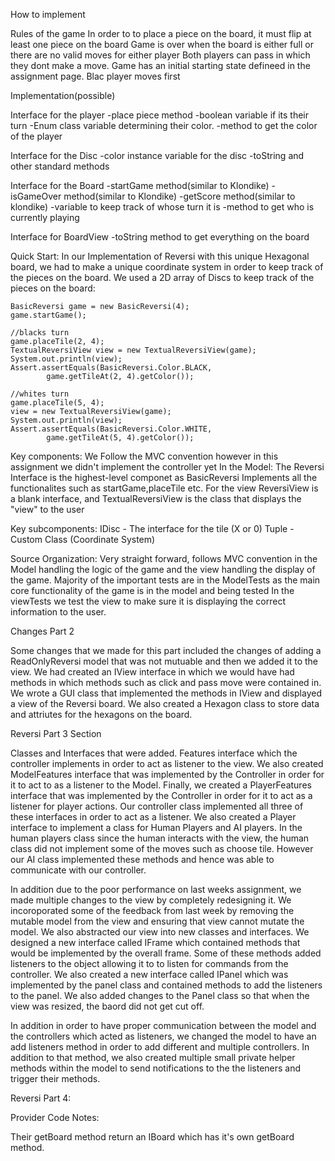 How to implement

Rules of the game
In order to to place a piece on the board, it must flip at least one piece on the board 
Game is over when the board is either full or there are no valid moves for either player
Both players can pass in which they dont make a move.
Game has an initial starting state defineed in the assignment page.
Blac player moves first

Implementation(possible)

Interface for the player
-place piece method
-boolean variable if its their turn
-Enum class variable determining their color.
-method to get the color of the player

Interface for the Disc
-color instance variable for the disc
-toString and other standard methods

Interface for the Board
-startGame method(similar to Klondike)
-isGameOver method(similar to Klondike)
-getScore method(similar to klondike)
-variable to keep track of whose turn it is 
-method to get who is currently playing

Interface for BoardView
-toString method to get everything on the board

Quick Start: In our Implementation of Reversi with this unique Hexagonal board, we had to 
make a unique coordinate system in order to keep track of the pieces on the board.
We used a 2D array of Discs to keep track of the pieces on the board:

    BasicReversi game = new BasicReversi(4);
    game.startGame();

    //blacks turn
    game.placeTile(2, 4);
    TextualReversiView view = new TextualReversiView(game);
    System.out.println(view);
    Assert.assertEquals(BasicReversi.Color.BLACK,
            game.getTileAt(2, 4).getColor());

    //whites turn
    game.placeTile(5, 4);
    view = new TextualReversiView(game);
    System.out.println(view);
    Assert.assertEquals(BasicReversi.Color.WHITE,
            game.getTileAt(5, 4).getColor());



Key components: We Follow the MVC convention however in this assignment we didn't implement
the controller yet 
In the Model: The Reversi Interface is the highest-level componet as BasicReversi Implements
all the functionalites such as startGame,placeTile etc. For the view ReversiView is a blank
interface, and TextualReversiView is the class that displays the "view" to the user

Key subcomponents: 
IDisc - The interface for the tile (X or 0)
Tuple - Custom Class (Coordinate System)

Source Organization:
Very straight forward, follows MVC convention in the Model handling the logic of the game
and the view handling the display of the game. Majority of the important tests are in the
ModelTests as the main core functionality of the game is in the model and being tested
In the viewTests we test the view to make sure it is displaying the correct information
to the user.


Changes Part 2

Some changes that we made for this part included the changes of adding a ReadOnlyReversi model that was not mutuable 
and then we added it to the view. We had created an IView interface in which we would have had methods in which methods 
such as click and pass move were contained in. We wrote a GUI class that implemented the methods in IView and displayed a
view of the Reversi board. We also created a Hexagon class to store data and attriutes for the hexagons on the board. 

Reversi Part 3 Section

Classes and Interfaces that were added. Features interface which the controller implements in order to act as listener to
the view. We also created ModelFeatures interface that was implemented by the Controller in order for it to act to as a 
listener to the Model. Finally, we created a PlayerFeatures interface that was implemented by the Controller in order for
it to act as a listener for player actions. Our controller class implemented all three of these interfaces in order to act 
as a listener. We also created a Player interface to implement a class for Human Players and AI players. In the human players 
class since the human interacts with the view, the human class did not implement some of the moves such as choose tile. 
However our AI class implemented these methods and hence was able to communicate with our controller.

In addition due to the poor performance on last weeks assignment, we made multiple changes to the view by completely 
redesigning it. We incoroporated some of the feedback from last week by removing the mutable model from the view and 
ensuring that view cannot mutate the model. We also abstracted our view into new classes and interfaces. We designed 
a new interface called IFrame which contained methods that would be implemented by the overall frame. Some of these
methods added listeners to the object allowing it to to listen for commands from the controller.
We also created a new interface called IPanel which was implemented by the panel class and contained methods to add the listeners to the panel.
We also added changes to the Panel class so that when the view was resized, the baord did not get cut off. 

In addition in order to have proper communication between the model and the controllers which acted as listeners, we changed 
the model to have an add listeners method in order to add different and multiple controllers. In addition to that method,
we also created multiple small private helper methods within the model to send notifications to the the listeners and trigger
their methods.


Reversi Part 4:

Provider Code Notes:

Their getBoard method return an IBoard which has it's own getBoard method.

